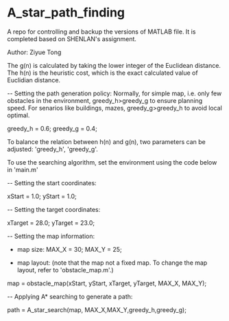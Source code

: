 # A_star_path_finding
A repo for controlling and backup the versions of MATLAB file.
It is completed based on SHENLAN's assignment.

Author: Ziyue Tong

The g(n) is calculated by taking the lower integer of the Euclidean distance.
The h(n) is the heuristic cost, which is the exact calculated value of Euclidian distance. 

-- Setting the path generation policy: Normally, for simple map, i.e. only 
few obstacles in the environment, greedy_h>greedy_g to ensure planning speed.
For senarios like buildings, mazes, greedy_g>greedy_h to avoid local optimal.

greedy_h = 0.6;
greedy_g = 0.4;


To balance the relation between h(n) and g(n), two parameters can be adjusted: 'greedy_h', 'greedy_g'.


To use the searching algorithm, set the environment using the code below in 'main.m'

-- Setting the start coordinates:  

xStart = 1.0;
yStart = 1.0;

-- Setting the target coordinates:  

xTarget = 28.0;
yTarget = 23.0;

-- Setting the map information:  

- map size: 
MAX_X = 30;
MAX_Y = 25;

- map layout:  (note that the map not a fixed map. To change the map layout,
refer to 'obstacle_map.m'.)

map = obstacle_map(xStart, yStart, xTarget, yTarget, MAX_X, MAX_Y);

-- Applying A* searching to generate a path: 

path = A_star_search(map, MAX_X,MAX_Y,greedy_h,greedy_g);

